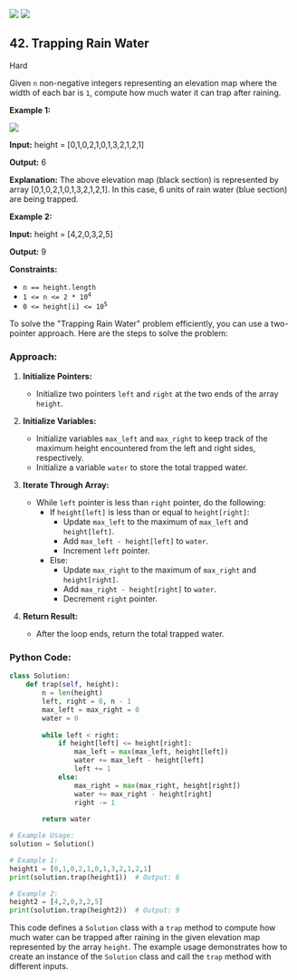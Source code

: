 [![](https://img.shields.io/github/stars/javadev/LeetCode-in-All?label=Stars&style=flat-square)](https://github.com/javadev/LeetCode-in-All)
[![](https://img.shields.io/github/forks/javadev/LeetCode-in-All?label=Fork%20me%20on%20GitHub%20&style=flat-square)](https://github.com/javadev/LeetCode-in-All/fork)

## 42\. Trapping Rain Water

Hard

Given `n` non-negative integers representing an elevation map where the width of each bar is `1`, compute how much water it can trap after raining.

**Example 1:**

![](https://assets.leetcode.com/uploads/2018/10/22/rainwatertrap.png)

**Input:** height = [0,1,0,2,1,0,1,3,2,1,2,1]

**Output:** 6

**Explanation:** The above elevation map (black section) is represented by array [0,1,0,2,1,0,1,3,2,1,2,1]. In this case, 6 units of rain water (blue section) are being trapped. 

**Example 2:**

**Input:** height = [4,2,0,3,2,5]

**Output:** 9 

**Constraints:**

*   `n == height.length`
*   <code>1 <= n <= 2 * 10<sup>4</sup></code>
*   <code>0 <= height[i] <= 10<sup>5</sup></code>

To solve the "Trapping Rain Water" problem efficiently, you can use a two-pointer approach. Here are the steps to solve the problem:

### Approach:

1. **Initialize Pointers:**
   - Initialize two pointers `left` and `right` at the two ends of the array `height`.

2. **Initialize Variables:**
   - Initialize variables `max_left` and `max_right` to keep track of the maximum height encountered from the left and right sides, respectively.
   - Initialize a variable `water` to store the total trapped water.

3. **Iterate Through Array:**
   - While `left` pointer is less than `right` pointer, do the following:
     - If `height[left]` is less than or equal to `height[right]`:
       - Update `max_left` to the maximum of `max_left` and `height[left]`.
       - Add `max_left - height[left]` to `water`.
       - Increment `left` pointer.
     - Else:
       - Update `max_right` to the maximum of `max_right` and `height[right]`.
       - Add `max_right - height[right]` to `water`.
       - Decrement `right` pointer.

4. **Return Result:**
   - After the loop ends, return the total trapped water.

### Python Code:

```python
class Solution:
    def trap(self, height):
        n = len(height)
        left, right = 0, n - 1
        max_left = max_right = 0
        water = 0
        
        while left < right:
            if height[left] <= height[right]:
                max_left = max(max_left, height[left])
                water += max_left - height[left]
                left += 1
            else:
                max_right = max(max_right, height[right])
                water += max_right - height[right]
                right -= 1
                
        return water

# Example Usage:
solution = Solution()

# Example 1:
height1 = [0,1,0,2,1,0,1,3,2,1,2,1]
print(solution.trap(height1))  # Output: 6

# Example 2:
height2 = [4,2,0,3,2,5]
print(solution.trap(height2))  # Output: 9
```

This code defines a `Solution` class with a `trap` method to compute how much water can be trapped after raining in the given elevation map represented by the array `height`. The example usage demonstrates how to create an instance of the `Solution` class and call the `trap` method with different inputs.
